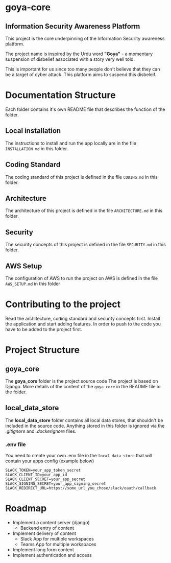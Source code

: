 # goya-core 
## Information Security Awareness Platform

This project is the core underpinning of the Information Security awareness platform.

The project name is inspired by the Urdu word **"Goya"** - a momentary suspension of disbelief associated with a story very well told.

This is important for us since too many people don't believe that they can be a target of cyber attack. This platform aims to suspend this disbeleif.

# Documentation Structure
Each folder contains it's own README file that describes the function of the folder.
## Local installation 
The instructions to install and run the app locally are in the file `INSTALLATION.md` in this folder.
## Coding Standard
The coding standard of this project is defined in the file `CODING.md` in this folder.
## Architecture 
The architecture of this project is defined in the file `ARCHITECTURE.md` in this folder.
## Security 
The security concepts of this project is defined in the file `SECURITY.md` in this folder.
## AWS Setup 
The configuration of AWS to run the project on AWS is defined in the file `AWS_SETUP.md` in this folder

# Contributing to the project
Read the architecture, coding standard and security concepts first. Install the application and start adding features. In order to push to the code you have to be added to the project first. 

# Project Structure
## goya_core 
The **goya_core** folder is the project source code
The project is based on Django.
More details of the content of the `goya_core` in the README file in the folder.

## local_data_store
The **local_data_store** folder contains all local data stores, that shouldn't be included in the source code. Anything stored in this folder is ignored via the _.gitignore_ and _.dockerignore_ files.
### .env file
You need to create your own .env file in the `local_data_store` that will contain your apps config (example below)
```
SLACK_TOKEN=your_app_token_secret
SLACK_CLIENT_ID=your_app_id
SLACK_CLIENT_SECRET=your_app_secret
SLACK_SIGNING_SECRET=your_app_signing_secret
SLACK_REDIRECT_URL=https://some_url_you_chose/slack/oauth/callback
```
# Roadmap
- Implement a content server (django)
    - Backend entry of content
- Implement delivery of content
    - Slack App for multiple workspaces
    - Teams App for multiple workspaces
- Implement long form content
- Implement authentication and access

